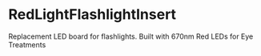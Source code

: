 # RedLightFlashlightInsert
Replacement LED board for flashlights. Built with 670nm Red LEDs for Eye Treatments
